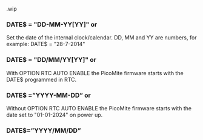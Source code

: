 .wip


### DATE$ = "DD-MM-YY[YY]" or

Set the date of the internal clock/calendar. DD, MM and YY are numbers, for example: DATE$ = "28-7-2014"

### DATE$ = "DD/MM/YY[YY]" or

With OPTION RTC AUTO ENABLE the PicoMite firmware starts with the DATE$ programmed in RTC.

### DATE$ =”YYYY-MM-DD” or

Without OPTION RTC AUTO ENABLE the PicoMite firmware starts with the date set to "01-01-2024" on power up.

### DATE$=”YYYY/MM/DD”

